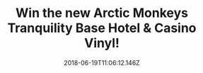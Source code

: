 ---
campaign-uuid: "c-adf7a293-21c4-4567-b6bf-e3ddaffb9216"
type: "Preview"
category: "Gifts"
date: "2018-06-19T11:06:12.146Z"
end-date: "2018-07-19T23:59:00.000Z"
disable-form: false
is_promoted: false
has_entry_page: true
title: "Win the new Arctic Monkeys Tranquility Base Hotel & Casino Vinyl!"
competition-description: "<p>Calling all Alex Turner lovers, get ready: the Arctic\
  \ Monkeys are back on track because their sixth album is finally here! We’ve managed\
  \ to get our hands on one copy of the exclusive vinyl of the band for one lucky\
  \ NME AAA member to win!</p>\r\n<p>Do you want it? Enter below to know how…</p>"
hero-header: "Win the new Arctic Monkeys Tranquility Base Hotel & Casino Vinyl!"
terms-confirmation: "N/A"
banner-img: "https://assets.expresslyapp.com/asset-e2578729-c4cc-4aca-a2e5-df6da151a69d.jpg"
logo-left-href: "https://aaa.nme.com"
logo-left-image: "https://assets.expresslyapp.com/asset-46d218d0-11e7-4658-a6c0-0d5d492895c1.jpg"
logo-left-title: "NME AAA"
bg-image-hero: "https://assets.expresslyapp.com/asset-f369dcd6-92ab-4141-bec2-876f7c51f1af.jpg"
bg-image-first: "https://assets.expresslyapp.com/asset-a36b9df0-90f7-42d4-a65b-75aca42e0e3e.jpg"
section1-content: "<p>The Sheffield band have just released their sixth consecutive\
  \ number one album and has become the fastest-selling on vinyl in 25 years!</p>\r\
  \n<p>Science fiction, She looks like fun, Golden Trunks or Batphone are some of\
  \ their new hits included in their ambitious and impressive new album!</p>\r\n<p>If\
  \ you’re one of their biggest fans, what are you waiting for? We have a copy of\
  \ the brand new Arctic Monkeys Tranquility Base Hotel & Casino Vinyl just waiting\
  \ for YOU! Enter the form below and you could be singing along their new tunes anywhere!</p>"
entry-title: "Win the new Arctic Monkeys Tranquility Base Hotel & Casino Vinyl!"
entry-content: "Enter the draw to win the new Arctic Monkeys Tranquility Base Hotel\
  \ & Casino Vinyl by completing the form below before 23:59 on 19th July 2018."
has-winner: false
prize-description: "The new Arctic Monkeys Tranquility Base Hotel & Casino Vinyl!"
special-conditions: "Multiple entries are allowed up to one every day."
---